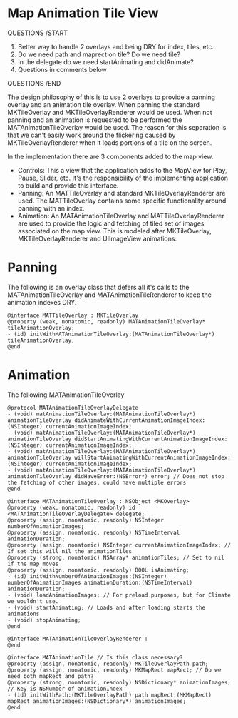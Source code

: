 Map Animation Tile View
=======================
QUESTIONS /START
1. Better way to handle 2 overlays and being DRY for index, tiles, etc.
2. Do we need path and maprect on tile? Do we need tile?
3. In the delegate do we need startAnimating and didAnimate?
4. Questions in comments below

QUESTIONS /END

The design philosophy of this is to use 2 overlays to provide a panning overlay and an animation tile overlay. When panning the standard MKTileOverlay and MKTileOverlayRenderer would be used. When not panning and an animation is requested to be performed the MATAnimationTileOverlay would be used. The reason for this separation is that we can't easily work around the flickering caused by MKTileOverlayRenderer when it loads portions of a tile on the screen.

In the implementation there are 3 components added to the map view.

- Controls: This a view that the application adds to the MapView for Play, Pause, Slider, etc. It's the responsibility of the implementing application to build and provide this interface.
- Panning: An MATTileOverlay and standard MKTileOverlayRenderer are used. The MATTileOverlay contains some specific functionality around panning with an index.
- Animation: An MATAnimationTileOverlay and MATTileOverlayRenderer are used to provide the logic and fetching of tiled set of images associated on the map view. This is modeled after MKTileOverlay, MKTileOverlayRenderer and UIImageView animations.

Panning
=======
The following is an overlay class that defers all it's calls to the MATAnimationTileOverlay and MATAnimationTileRenderer to keep the animation indexes DRY.

    @interface MATTileOverlay : MKTileOverlay
    @property (weak, nonatomic, readonly) MATAnimationTileOverlay* tileAnimationOverlay;
    - (id) initWithMATAnimationTileOverlay:(MATAnimationTileOverlay*) tileAnimationOverlay;
    @end

Animation
=========
The following MATAnimationTileOverlay

    @protocol MATAnimationTileOverlayDelegate
    - (void) matAnimationTileOverlay:(MATAnimationTileOverlay*) animationTileOverlay didAnimateWithCurrentAnimationImageIndex:(NSInteger) currentAnimationImageIndex;
    - (void) matAnimationTileOverlay:(MATAnimationTileOverlay*) animationTileOverlay didStartAnimatingWithCurrentAnimationImageIndex:(NSInteger) currentAnimationImageIndex;
    - (void) matAnimationTileOverlay:(MATAnimationTileOverlay*) animationTileOverlay willStartAnimatingWithCurrentAnimationImageIndex:(NSInteger) currentAnimationImageIndex;
    - (void) matAnimationTileOverlay:(MATAnimationTileOverlay*) animationTileOverlay didHaveError:(NSError*) error; // Does not stop the fetching of other images, could have multiple errors
    @end

    @interface MATAnimationTileOverlay : NSObject <MKOverlay>
    @property (weak, nonatomic, readonly) id <MATAnimationTileOverlayDelegate> delegate;
    @property (assign, nonatomic, readonly) NSInteger numberOfAnimationImages;
    @property (assign, nonatomic, readonly) NSTimeInterval animationDuration;
    @property (assign, nonatomic) NSInteger currentAnimationImageIndex; // If set this will nil the animationTiles
    @property (strong, nonatomic) NSArray* animationTiles; // Set to nil if the map moves
    @property (assign, nonatomic, readonly) BOOL isAnimating;
    - (id) initWithNumberOfAnimationImages:(NSInteger) numberOfAnimationImages animationDuration:(NSTimeInterval) animationDuration;
    - (void) loadAnimationImages; // For preload purposes, but for Climate we wouldn't use.
    - (void) startAnimating; // Loads and after loading starts the animations
    - (void) stopAnimating;
    @end

    @interface MATAnimationTileOverlayRenderer :
    @end

    @interface MATAnimationTile // Is this class necessary?
    @property (assign, nonatomic, readonly) MKTileOverlayPath path;
    @property (assign, nonatomic, readonly) MKMapRect mapRect; // Do we need both mapRect and path?
    @property (strong, nonatomic, readonly) NSDictionary* animationImages; // Key is NSNumber of animationIndex
    - (id) initWithPath:(MKTileOverlayPath) path mapRect:(MKMapRect) mapRect animationImages:(NSDictionary*) animationImages;
    @end
